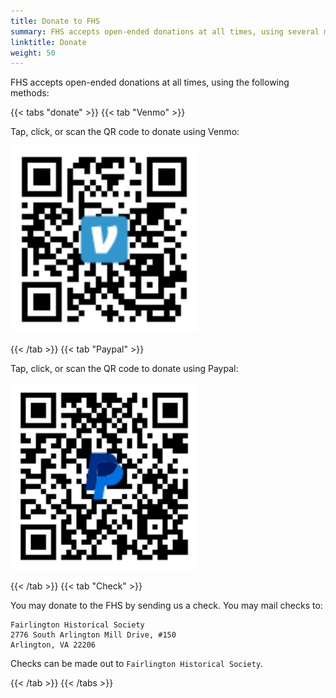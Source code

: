 ```yaml
---
title: Donate to FHS
summary: FHS accepts open-ended donations at all times, using several methods.
linktitle: Donate
weight: 50
---
```


FHS accepts open-ended donations at all times, using the following methods:

{{< tabs "donate" >}}
{{< tab "Venmo" >}}
<p>Tap, click, or scan the QR code to donate using Venmo:</p>

<p><a href="https://venmo.com/code?user_id=3945532934325623133"><img src="files/venmo2.svg" height="300" width="300" alt="QR Code to donate using Venmo"></a></p>
{{< /tab >}}
{{< tab "Paypal" >}}
<p>Tap, click, or scan the QR code to donate using Paypal:</p>

<p><a href="https://www.paypal.com/donate/?hosted_button_id=2NZTRZRZP95RN"><img src="files/paypal2.svg" height="300" width="300" alt="QR Code to donate using Paypal"></a></p>
{{< /tab >}}
{{< tab "Check" >}}
<p>You may donate to the FHS by sending us a check. You may mail checks to:</p>
<pre><code>Fairlington Historical Society
2776 South Arlington Mill Drive, #150
Arlington, VA 22206
</code></pre>
<p>Checks can be made out to <code>Fairlington Historical Society</code>.</p>
{{< /tab >}}
{{< /tabs >}}